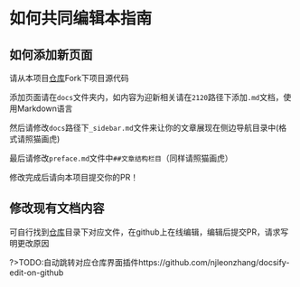 # 如何共同编辑本指南

## 如何添加新页面
请从本项目[仓库](https://github.com/TT2TER/BITFTechWiki)Fork下项目源代码

添加页面请在`docs`文件夹内，如内容为迎新相关请在`2120`路径下添加`.md`文档，使用Markdown语言

然后请修改`docs`路径下`_sidebar.md`文件来让你的文章展现在侧边导航目录中(格式请照猫画虎)

最后请修改`preface.md`文件中`##文章结构栏目`（同样请照猫画虎）

修改完成后请向本项目提交你的PR！

## 修改现有文档内容

可自行找到[仓库](https://github.com/TT2TER/BITFTechWiki)目录下对应文件，在github上在线编辑，编辑后提交PR，请求写明更改原因

?>TODO:自动跳转对应仓库界面插件https://github.com/njleonzhang/docsify-edit-on-github